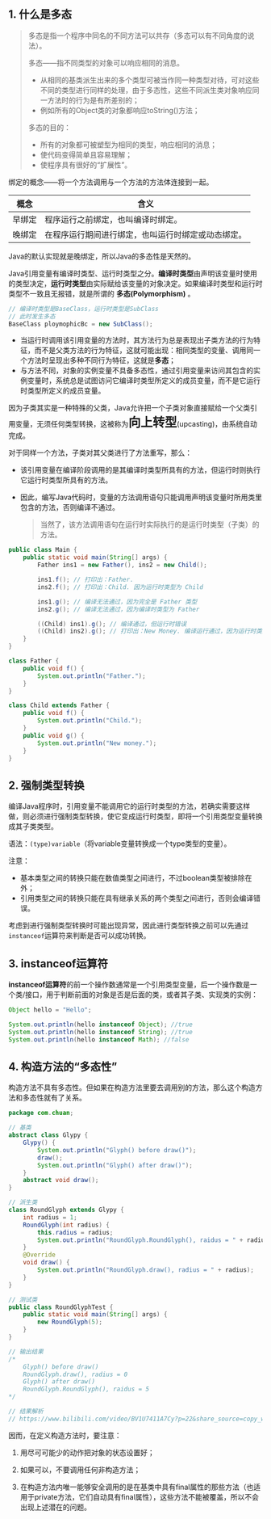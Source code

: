 ## 1. 什么是多态

> 多态是指一个程序中同名的不同方法可以共存（多态可以有不同角度的说法）。
>
> 
>
> 多态——指不同类型的对象可以响应相同的消息。
>
> - 从相同的基类派生出来的多个类型可被当作同一种类型对待，可对这些不同的类型进行同样的处理，由于多态性，这些不同派生类对象响应同一方法时的行为是有所差别的；
> - 例如所有的Object类的对象都响应toString()方法；
>
> 多态的目的：
>
> - 所有的对象都可被塑型为相同的类型，响应相同的消息；
> - 使代码变得简单且容易理解；
> - 使程序具有很好的“扩展性”。
>

绑定的概念——将一个方法调用与一个方法的方法体连接到一起。

| 概念   | 含义                                               |
| ------ | -------------------------------------------------- |
| 早绑定 | 程序运行之前绑定，也叫编译时绑定。                 |
| 晚绑定 | 在程序运行期间进行绑定，也叫运行时绑定或动态绑定。 |

Java的默认实现就是晚绑定，所以Java的多态性是天然的。

Java引用变量有编译时类型、运行时类型之分。**编译时类型**由声明该变量时使用的类型决定，**运行时类型**由实际赋给该变量的对象决定。如果编译时类型和运行时类型不一致且无报错，就是所谓的 **多态(Polymorphism)** 。

```java
// 编译时类型是BaseClass，运行时类型是SubClass
// 此时发生多态
BaseClass ploymophicBc = new SubClass();
```

- 当运行时调用该引用变量的方法时，其方法行为总是表现出子类方法的行为特征，而不是父类方法的行为特征，这就可能出现：相同类型的变量、调用同一个方法时呈现出多种不同行为特征，这就是**多态**；
- 与方法不同，对象的实例变量不具备多态性，通过引用变量来访问其包含的实例变量时，系统总是试图访问它编译时类型所定义的成员变量，而不是它运行时类型所定义的成员变量。

因为子类其实是一种特殊的父类，Java允许把一个子类对象直接赋给一个父类引用变量，无须任何类型转换，这被称为<font size=5>**向上转型**</font>(upcasting)，由系统自动完成。

对于同样一个方法，子类对其父类进行了方法重写，那么：

- 该引用变量在编译阶段调用的是其编译时类型所具有的方法，但运行时则执行它运行时类型所具有的方法。

- 因此，编写Java代码时，变量的方法调用语句只能调用声明该变量时所用类里包含的方法，否则编译不通过。

    > 当然了，该方法调用语句在运行时实际执行的是运行时类型（子类）的方法。

```java
public class Main {
    public static void main(String[] args) {
        Father ins1 = new Father(), ins2 = new Child();

        ins1.f(); // 打印出：Father.
        ins2.f(); // 打印出：Child. 因为运行时类型为 Child

        ins1.g(); // 编译无法通过，因为完全是 Father 类型
        ins2.g(); // 编译无法通过，因为编译时类型为 Father

        ((Child) ins1).g(); // 编译通过，但运行时错误
        ((Child) ins2).g(); // 打印出：New Money. 编译运行通过，因为运行时类型为 Child
    }
}

class Father {
    public void f() {
        System.out.println("Father.");
    }
}

class Child extends Father {
    public void f() {
        System.out.println("Child.");
    }
    public void g() {
        System.out.println("New money.");
    }
}
```

## 2. 强制类型转换

编译Java程序时，引用变量不能调用它的运行时类型的方法，若确实需要这样做，则必须进行强制类型转换，使它变成运行时类型，即将一个引用类型变量转换成其子类类型。

语法：`(type)variable`（将variable变量转换成一个type类型的变量）。

注意：

- 基本类型之间的转换只能在数值类型之间进行，不过boolean类型被排除在外；
- 引用类型之间的转换只能在具有继承关系的两个类型之间进行，否则会编译错误。

考虑到进行强制类型转换时可能出现异常，因此进行类型转换之前可以先通过`instanceof`运算符来判断是否可以成功转换。

## 3. instanceof运算符

**instanceof运算符**的前一个操作数通常是一个引用类型变量，后一个操作数是一个类/接口，用于判断前面的对象是否是后面的类，或者其子类、实现类的实例：

```java
Object hello = "Hello";

System.out.println(hello instanceof Object); //true
System.out.println(hello instanceof String); //true
System.out.println(hello instanceof Math); //false
```

## 4. 构造方法的“多态性”

构造方法不具有多态性。但如果在构造方法里要去调用别的方法，那么这个构造方法和多态性就有了关系。

```java
package com.chuan;

// 基类
abstract class Glypy {
    Glypy() {
        System.out.println("Glyph() before draw()");
        draw();
        System.out.println("Glyph() after draw()");
    }
    abstract void draw();
}

// 派生类
class RoundGlyph extends Glypy {
    int radius = 1;
    RoundGlyph(int radius) {
        this.radius = radius;
        System.out.println("RoundGlyph.RoundGlyph(), raidus = " + radius);
    }
    @Override
    void draw() {
        System.out.println("RoundGlyph.draw(), radius = " + radius);
    }
}

// 测试类
public class RoundGlyphTest {
    public static void main(String[] args) {
        new RoundGlyph(5);
    }
}

// 输出结果
/*
    Glyph() before draw()
    RoundGlyph.draw(), radius = 0      
    Glyph() after draw()
    RoundGlyph.RoundGlyph(), raidus = 5
*/

// 结果解析
// https://www.bilibili.com/video/BV1U7411A7Cy?p=22&share_source=copy_web
```

因而，在定义构造方法时，要注意：

1. 用尽可可能少的动作把对象的状态设置好；

2. 如果可以，不要调用任何非构造方法；

3. 在构造方法内唯一能够安全调用的是在基类中具有final属性的那些方法（也适用于private方法，它们自动具有final属性），这些方法不能被覆盖，所以不会出现上述潜在的问题。

